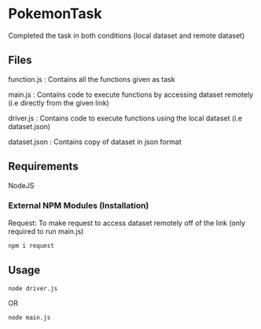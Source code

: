 # PokemonTask
Completed the task in both conditions (local dataset and remote dataset)

## Files
function.js   : Contains all the functions given as task

main.js       : Contains code to execute functions by accessing dataset remotely (i.e directly from the given link)

driver.js     : Contains code to execute functions using the local dataset (i.e dataset.json)

dataset.json  : Contains copy of dataset in json format

## Requirements
NodeJS

### External NPM Modules (Installation)
Request: To make request to access dataset remotely off of the link (only required to run main.js)
```bash
npm i request
```

## Usage
```bash
node driver.js
```
OR
```bash
node main.js
```
